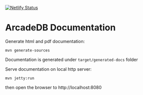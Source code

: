 [![Netlify Status](https://api.netlify.com/api/v1/badges/eef44996-0500-4b34-bd74-c9043079e547/deploy-status)](https://app.netlify.com/sites/laughing-saha-bb44e9/deploys)

# ArcadeDB Documentation

Generate html and pdf documentation:

```shell
mvn generate-sources
```
Documentation is generated under `target/generated-docs` folder

Serve documentation on local http server:
```shell
mvn jetty:run
```
then open the browser to http://localhost:8080

